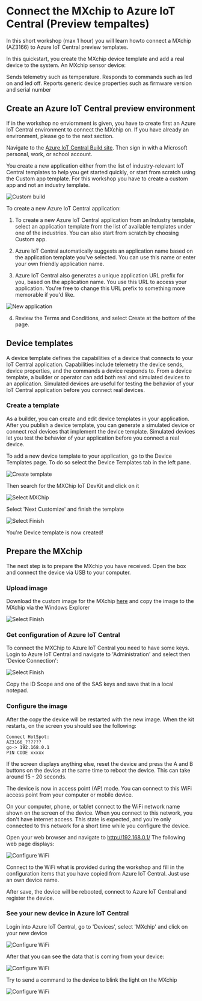 # Connect the MXchip to Azure IoT Central (Preview tempaltes)

In this short workshop (max 1 hour) you will learn howto connect a MXchip (AZ3166) to Azure IoT Central preview templates.

In this quickstart, you create the MXchip device template and add a real device to the system. An MXchip sensor device:

Sends telemetry such as temperature.
Responds to commands such as led on and led off.
Reports generic device properties such as firmware version and serial number

## Create an Azure IoT Central preview environment

If in the workshop no enviornment is given, you have to create first an Azure IoT Central environment to connect the MXchip on. If you have already an environment, please go to the next section.

Navigate to the [Azure IoT Central Build site](https://aka.ms/iotcentral/). Then sign in with a Microsoft personal, work, or school account.

You create a new application either from the list of industry-relevant IoT Central templates to help you get started quickly, or start from scratch using the Custom app template. For this workshop you have to create a custom app and not an industry template.

![Custom build](https://docs.microsoft.com/en-us/azure/iot-central/preview/media/quick-deploy-iot-central/iotcentralcreate-templates-pnp.png)

To create a new Azure IoT Central application:

1. To create a new Azure IoT Central application from an Industry template, select an application template from the list of available templates under one of the industries. You can also start from scratch by choosing Custom app.

2. Azure IoT Central automatically suggests an application name based on the application template you've selected. You can use this name or enter your own friendly application name.

3. Azure IoT Central also generates a unique application URL prefix for you, based on the application name. You use this URL to access your application. You're free to change this URL prefix to something more memorable if you'd like.

![New application](https://docs.microsoft.com/en-us/azure/iot-central/preview/media/quick-deploy-iot-central/iotcentralcreate-industry-pnp.png)

4. Review the Terms and Conditions, and select Create at the bottom of the page.

## Device templates

A device template defines the capabilities of a device that connects to your IoT Central application. Capabilities include telemetry the device sends, device properties, and the commands a device responds to. From a device template, a builder or operator can add both real and simulated devices to an application. Simulated devices are useful for testing the behavior of your IoT Central application before you connect real devices.

### Create a template

As a builder, you can create and edit device templates in your application. After you publish a device template, you can generate a simulated device or connect real devices that implement the device template. Simulated devices let you test the behavior of your application before you connect a real device.

To add a new device template to your application, go to the Device Templates page. To do so select the Device Templates tab in the left pane.

![Create template](https://docs.microsoft.com/en-us/azure/iot-central/preview/media/quick-create-pnp-device/devicedefinitions.png)

Then search for the MXChip IoT DevKit and click on it

![Select MXChip](./images/selectaz366.png)

Select 'Next Customize' and finish the template

![Select Finish](./images/Finishtemplate.png)

You're Device template is now created!

## Prepare the MXchip

The next step is to prepare the MXchip you have received. Open the box and connect the device via USB to your computer.

### Upload image

Download the custom image for the MXchip [here](./iotc_devkit.bin) and copy the image to the MXchip via the Windows Explorer

![Select Finish](./images/copyimage.png)

### Get configuration of Azure IoT Central

To connect the MXChip to Azure IoT Central you need to have some keys. Login to Azure IoT Central and navigate to 'Administration' and select then 'Device Connection':

![Select Finish](./images/connectionstring.png)

Copy the ID Scope and one of the SAS keys and save that in a local notepad. 

### Configure the image

After the copy the device will be restarted with the new image. When the kit restarts, on the screen you should see the following:


    Connect HotSpot:
    AZ3166_??????
    go-> 192.168.0.1
    PIN CODE xxxxx

If the screen displays anything else, reset the device and press the A and B buttons on the device at the same time to reboot the device. This can take around 15 - 20 seconds.

The device is now in access point (AP) mode. You can connect to this WiFi access point from your computer or mobile device.

On your computer, phone, or tablet connect to the WiFi network name shown on the screen of the device. When you connect to this network, you don't have internet access. This state is expected, and you're only connected to this network for a short time while you configure the device.

Open your web browser and navigate to http://192.168.0.1/ The following web page displays:

![Configure WiFi](./images/azwificonfig.png)

Connect to the WiFi what is provided during the workshop and fill in the configuration items that you have copied from Azure IoT Central. Just use an own device name. 

After save, the device will be rebooted, connect to Azure IoT Central and register the device.

### See your new device in Azure IoT Central

Login into Azure IoT Central, go to 'Devices', select 'MXchip' and click on your new device

![Configure WiFi](./images/navigatetodevice.png)

After that you can see the data that is coming from your device:

![Configure WiFi](./images/seedata.png)

Try to send a command to the device to blink the light on the MXchip

![Configure WiFi](./images/blinkthelight.png)